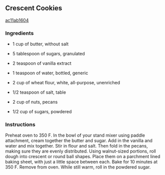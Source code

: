 ## Crescent Cookies

[ac11ab1604](http://tastykitchen.com/recipes/desserts/crescent-cookies/)

### Ingredients

 - 1 cup of butter, without salt

 - 5 tablespoon of sugars, granulated

 - 2 teaspoon of vanilla extract

 - 1 teaspoon of water, bottled, generic

 - 2 cup of wheat flour, white, all-purpose, unenriched

 - 1/2 teaspoon of salt, table

 - 2 cup of nuts, pecans

 - 1/2 cup of sugars, powdered

### Instructions

Preheat oven to 350 F. In the bowl of your stand mixer using paddle attachment, cream together the butter and sugar. Add in the vanilla and water and mix together. Stir in flour and salt. Then fold in the pecans, making sure they are evenly distributed. Using walnut-sized portions, roll dough into crescent or round ball shapes. Place them on a parchment lined baking sheet, with just a little space between each. Bake for 10 minutes at 350 F. Remove from oven. While still warm, roll in the powdered sugar.
